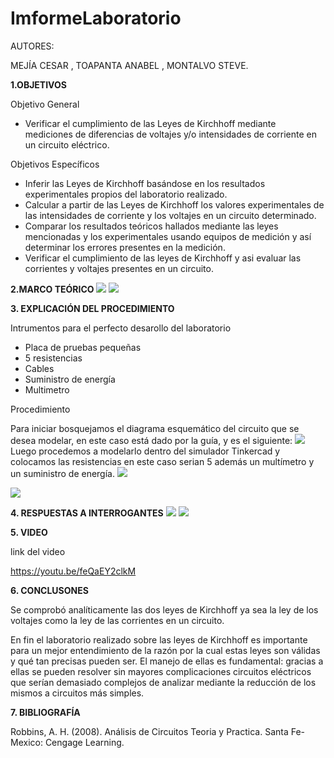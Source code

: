 # ImformeLaboratorio

AUTORES:

MEJÍA CESAR 
, TOAPANTA ANABEL , MONTALVO STEVE.

**1.OBJETIVOS** 

Objetivo General

* Verificar el cumplimiento de las Leyes de Kirchhoff mediante mediciones de 
  diferencias de voltajes y/o intensidades de corriente en un circuito eléctrico.


Objetivos Específicos

* Inferir las Leyes de Kirchhoff basándose en los resultados experimentales 
  propios del laboratorio realizado.
* Calcular a partir de las Leyes de Kirchhoff los valores experimentales de 
  las intensidades de corriente y los voltajes en un circuito determinado.
* Comparar los resultados teóricos hallados mediante las leyes mencionadas y 
  los experimentales usando equipos de medición y así determinar los errores 
  presentes en la medición.
* Verificar el cumplimiento de las leyes de Kirchhoff y asi evaluar las 
  corrientes y voltajes presentes en un circuito.

**2.MARCO TEÓRICO**
![](https://github.com/Anabeltoapanta/Laboratorio-1/blob/main/20210601_212435.jpg)
![](https://github.com/Anabeltoapanta/Laboratorio-1/blob/main/MARCOTEORICO.jpg)



**3. EXPLICACIÓN DEL PROCEDIMIENTO**

Intrumentos para el perfecto desarollo del laboratorio
* Placa de pruebas pequeñas
* 5 resistencias 
* Cables
* Suministro de energía
* Multimetro

Procedimiento

Para iniciar bosquejamos el diagrama esquemático del circuito que se desea modelar, en
este caso está dado por la guía, y es el siguiente:
![](https://github.com/Anabeltoapanta/Laboratorio-1/blob/main/20210602_101905.jpg)
Luego procedemos a modelarlo dentro del simulador Tinkercad y  colocamos las resistencias
en este caso serian 5 además un multímetro y un suministro de energía.
![](https://github.com/Anabeltoapanta/Laboratorio-1/blob/main/20210602_101832.jpg)

![](https://github.com/Anabeltoapanta/Laboratorio-1/blob/main/20210602_100617.jpg)

**4. RESPUESTAS A INTERROGANTES**
![](https://github.com/Anabeltoapanta/Laboratorio-1/blob/main/20210602_100408.jpg)
![](https://github.com/Anabeltoapanta/Laboratorio-1/blob/main/20210602_101148.jpg)


**5. VIDEO**

link del video 


https://youtu.be/feQaEY2clkM

**6. CONCLUSONES**

 Se comprobó analíticamente las dos leyes de Kirchhoff ya sea la ley de los voltajes
 como la ley de las corrientes en un circuito.

 En fin el laboratorio realizado sobre las leyes de Kirchhoff es importante para un mejor 
 entendimiento de la razón por la cual estas leyes son válidas y qué tan precisas
 pueden ser. El manejo de ellas es fundamental: gracias a ellas se pueden resolver sin 
 mayores complicaciones circuitos eléctricos que serían demasiado complejos de analizar 
 mediante la reducción de los mismos a circuitos más simples. 
 
 

**7. BIBLIOGRAFÍA**

Robbins, A. H. (2008). Análisis de Circuitos Teoria y Practica. Santa Fe-Mexico: Cengage Learning.


